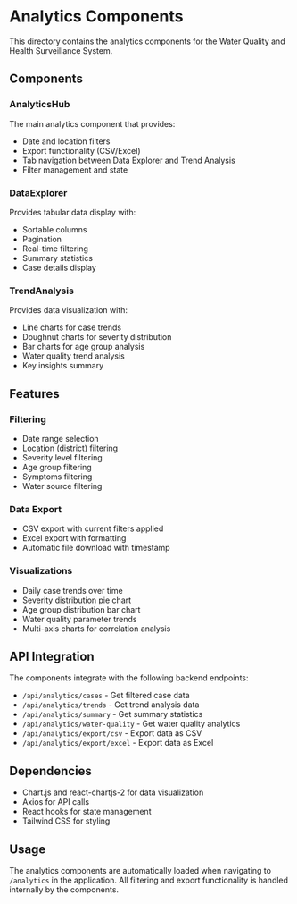 # Analytics Components

This directory contains the analytics components for the Water Quality and Health Surveillance System.

## Components

### AnalyticsHub
The main analytics component that provides:
- Date and location filters
- Export functionality (CSV/Excel)
- Tab navigation between Data Explorer and Trend Analysis
- Filter management and state

### DataExplorer
Provides tabular data display with:
- Sortable columns
- Pagination
- Real-time filtering
- Summary statistics
- Case details display

### TrendAnalysis
Provides data visualization with:
- Line charts for case trends
- Doughnut charts for severity distribution
- Bar charts for age group analysis
- Water quality trend analysis
- Key insights summary

## Features

### Filtering
- Date range selection
- Location (district) filtering
- Severity level filtering
- Age group filtering
- Symptoms filtering
- Water source filtering

### Data Export
- CSV export with current filters applied
- Excel export with formatting
- Automatic file download with timestamp

### Visualizations
- Daily case trends over time
- Severity distribution pie chart
- Age group distribution bar chart
- Water quality parameter trends
- Multi-axis charts for correlation analysis

## API Integration

The components integrate with the following backend endpoints:
- `/api/analytics/cases` - Get filtered case data
- `/api/analytics/trends` - Get trend analysis data
- `/api/analytics/summary` - Get summary statistics
- `/api/analytics/water-quality` - Get water quality analytics
- `/api/analytics/export/csv` - Export data as CSV
- `/api/analytics/export/excel` - Export data as Excel

## Dependencies

- Chart.js and react-chartjs-2 for data visualization
- Axios for API calls
- React hooks for state management
- Tailwind CSS for styling

## Usage

The analytics components are automatically loaded when navigating to `/analytics` in the application. All filtering and export functionality is handled internally by the components.